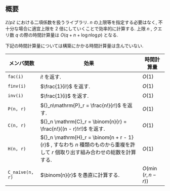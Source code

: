 ## 概要
$\mathbb{Z}/p\mathbb{Z}$ における二項係数を扱うライブラリ. $n$ の上限等を指定する必要はなく, 不十分な場合に適宜上限を 2 倍にしていくことで効率的に計算する. 上限 $n$ , クエリ数 $q$ の際の時間計算量は $O(q + n + \log n\log p)$ となる.

下記の時間計算量については構築にかかる時間計算量は含んでいない.

| メンバ関数      | 効果                                                                                                                           | 時間計算量          |
| --------------- | ------------------------------------------------------------------------------------------------------------------------------ | ------------------- |
| `fac(i)`        | $i!$ を返す.                                                                                                                   | $O(1)$              |
| `finv(i)`       | $\frac{1}{i!}$ を返す.                                                                                                         | $O(1)$              |
| `inv(i)`        | $\frac{1}{i}$ を返す.                                                                                                          | $O(1)$              |
| `P(n, r)`       | ${}_n\mathrm{P}_r = \frac{n!}{r!}$ を返す.                                                                                     | $O(1)$              |
| `C(n, r)`       | ${}_n \mathrm{C}_r = \binom{n}{r} = \frac{n!}{(n - r)!r!}$ を返す.                                                             | $O(1)$              |
| `H(n, r)`       | ${}_n \mathrm{H}_r = \binom{n + r - 1}{r}$ , すなわち $n$ 種類のものから重複を許して $r$ 個取り出す組み合わせの総数を計算する. | $O(1)$              |
| `C_naive(n, r)` | $\binom{n}{r}$ を愚直に計算する.                                                                                               | $O(\min(r, n - r))$ |
